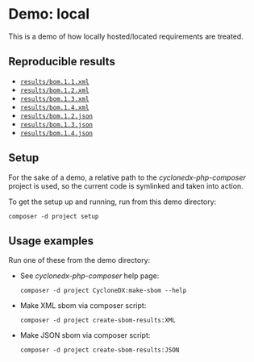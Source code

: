 # Demo: local

This is a demo of how locally hosted/located requirements are treated.

## Reproducible results

* [`results/bom.1.1.xml`](results/bom.1.1.xml)
* [`results/bom.1.2.xml`](results/bom.1.2.xml)
* [`results/bom.1.3.xml`](results/bom.1.3.xml)
* [`results/bom.1.4.xml`](results/bom.1.4.xml)
* [`results/bom.1.2.json`](results/bom.1.2.json)
* [`results/bom.1.3.json`](results/bom.1.3.json)
* [`results/bom.1.4.json`](results/bom.1.4.json)

## Setup

For the sake of a demo, a relative path to the *cyclonedx-php-composer* project is used,
so the current code is symlinked and taken into action.

To get the setup up and running, run from this demo directory:

```shell
composer -d project setup
```

## Usage examples

Run one of these from the demo directory:

* See *cyclonedx-php-composer* help page:

  ```shell
  composer -d project CycloneDX:make-sbom --help 
  ```

* Make XML sbom via composer script:

  ```shell
  composer -d project create-sbom-results:XML
  ```

* Make JSON sbom via composer script:

  ```shell
  composer -d project create-sbom-results:JSON
  ```
